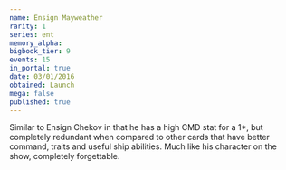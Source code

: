 ```yaml
---
name: Ensign Mayweather
rarity: 1
series: ent
memory_alpha:
bigbook_tier: 9
events: 15
in_portal: true
date: 03/01/2016
obtained: Launch
mega: false
published: true
---
```


Similar to Ensign Chekov in that he has a high CMD stat for a 1*, but completely redundant when compared to other cards that have better command, traits and useful ship abilities. Much like his character on the show, completely forgettable.
